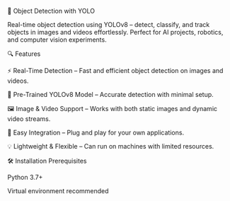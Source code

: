 🌟 Object Detection with YOLO

Real-time object detection using YOLOv8 – detect, classify, and track objects in images and videos effortlessly. Perfect for AI projects, robotics, and computer vision experiments.

🔍 Features

⚡ Real-Time Detection – Fast and efficient object detection on images and videos.

🎯 Pre-Trained YOLOv8 Model – Accurate detection with minimal setup.

🖼️ Image & Video Support – Works with both static images and dynamic video streams.

🔧 Easy Integration – Plug and play for your own applications.

💡 Lightweight & Flexible – Can run on machines with limited resources.

🛠️ Installation
Prerequisites

Python 3.7+

Virtual environment recommended
